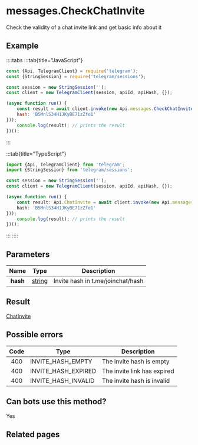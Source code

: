 # messages.CheckChatInvite

Check the validity of a chat invite link and get basic info about it



## Example

::::tabs
:::tab{title="JavaScript"}
```js
const {Api, TelegramClient} = require('telegram');
const {StringSession} = require('telegram/sessions');

const session = new StringSession('');
const client = new TelegramClient(session, apiId, apiHash, {});

(async function run() {
    const result = await client.invoke(new Api.messages.CheckChatInvite({
    hash: 'B5MnlS34H1JKyBE71zZfo1'
}));
    console.log(result); // prints the result
})();
```
:::

:::tab{title="TypeScript"}
```ts
import {Api, TelegramClient} from 'telegram';
import {StringSession} from 'telegram/sessions';

const session = new StringSession('');
const client = new TelegramClient(session, apiId, apiHash, {});

(async function run() {
    const result: Api.ChatInvite = await client.invoke(new Api.messages.CheckChatInvite({
    hash: 'B5MnlS34H1JKyBE71zZfo1'
}));
    console.log(result); // prints the result
})();
```
:::
::::



## Parameters

| Name | Type | Description |
| :--: | ---- | ----------- |
| **hash** | [string](https://core.telegram.org/type/string) | Invite hash in t.me/joinchat/hash 


## Result

[ChatInvite](https://core.telegram.org/type/ChatInvite)



## Possible errors

| Code | Type | Description |
| :--: | ---- | ----------- |
| 400 | INVITE\_HASH\_EMPTY | The invite hash is empty 
| 400 | INVITE\_HASH\_EXPIRED | The invite link has expired 
| 400 | INVITE\_HASH\_INVALID | The invite hash is invalid 


## Can bots use this method?

Yes

## Related pages


